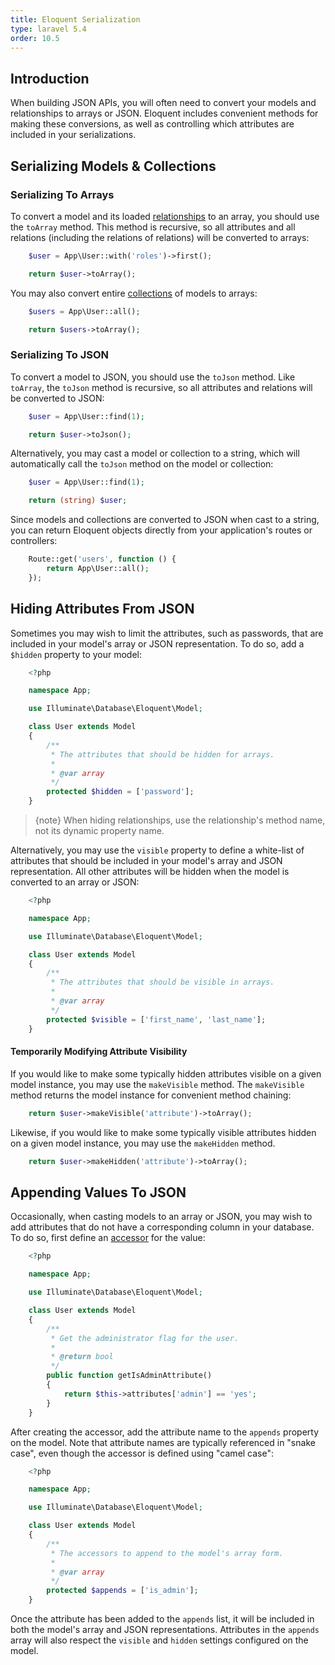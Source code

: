 ```yaml
---
title: Eloquent Serialization
type: laravel 5.4
order: 10.5
---
```


## Introduction

When building JSON APIs, you will often need to convert your models and relationships to arrays or JSON. Eloquent includes convenient methods for making these conversions, as well as controlling which attributes are included in your serializations.

<a name="serializing-models-and-collections"></a>
## Serializing Models & Collections

<a name="serializing-to-arrays"></a>
### Serializing To Arrays

To convert a model and its loaded [relationships](/mk/laravel/eloquent-relationships.html) to an array, you should use the `toArray` method. This method is recursive, so all attributes and all relations (including the relations of relations) will be converted to arrays:
```php
    $user = App\User::with('roles')->first();

    return $user->toArray();
```
You may also convert entire [collections](/mk/laravel/eloquent-collections.html) of models to arrays:
```php
    $users = App\User::all();

    return $users->toArray();
```
<a name="serializing-to-json"></a>
### Serializing To JSON

To convert a model to JSON, you should use the `toJson` method. Like `toArray`, the `toJson` method is recursive, so all attributes and relations will be converted to JSON:
```php
    $user = App\User::find(1);

    return $user->toJson();
```
Alternatively, you may cast a model or collection to a string, which will automatically call the `toJson` method on the model or collection:
```php
    $user = App\User::find(1);

    return (string) $user;
```
Since models and collections are converted to JSON when cast to a string, you can return Eloquent objects directly from your application's routes or controllers:
```php
    Route::get('users', function () {
        return App\User::all();
    });
```
<a name="hiding-attributes-from-json"></a>
## Hiding Attributes From JSON

Sometimes you may wish to limit the attributes, such as passwords, that are included in your model's array or JSON representation. To do so, add a `$hidden` property to your model:
```php
    <?php

    namespace App;

    use Illuminate\Database\Eloquent\Model;

    class User extends Model
    {
        /**
         * The attributes that should be hidden for arrays.
         *
         * @var array
         */
        protected $hidden = ['password'];
    }
```
> {note} When hiding relationships, use the relationship's method name, not its dynamic property name.

Alternatively, you may use the `visible` property to define a white-list of attributes that should be included in your model's array and JSON representation. All other attributes will be hidden when the model is converted to an array or JSON:
```php
    <?php

    namespace App;

    use Illuminate\Database\Eloquent\Model;

    class User extends Model
    {
        /**
         * The attributes that should be visible in arrays.
         *
         * @var array
         */
        protected $visible = ['first_name', 'last_name'];
    }
```
#### Temporarily Modifying Attribute Visibility

If you would like to make some typically hidden attributes visible on a given model instance, you may use the `makeVisible` method. The `makeVisible` method returns the model instance for convenient method chaining:
```php
    return $user->makeVisible('attribute')->toArray();
```
Likewise, if you would like to make some typically visible attributes hidden on a given model instance, you may use the `makeHidden` method.
```php
    return $user->makeHidden('attribute')->toArray();
```
<a name="appending-values-to-json"></a>
## Appending Values To JSON

Occasionally, when casting models to an array or JSON, you may wish to add attributes that do not have a corresponding column in your database. To do so, first define an [accessor](/mk/laravel/eloquent-mutators.html) for the value:
```php
    <?php

    namespace App;

    use Illuminate\Database\Eloquent\Model;

    class User extends Model
    {
        /**
         * Get the administrator flag for the user.
         *
         * @return bool
         */
        public function getIsAdminAttribute()
        {
            return $this->attributes['admin'] == 'yes';
        }
    }
```
After creating the accessor, add the attribute name to the `appends` property on the model. Note that attribute names are typically referenced in "snake case", even though the accessor is defined using "camel case":
```php
    <?php

    namespace App;

    use Illuminate\Database\Eloquent\Model;

    class User extends Model
    {
        /**
         * The accessors to append to the model's array form.
         *
         * @var array
         */
        protected $appends = ['is_admin'];
    }
```
Once the attribute has been added to the `appends` list, it will be included in both the model's array and JSON representations. Attributes in the `appends` array will also respect the `visible` and `hidden` settings configured on the model.
